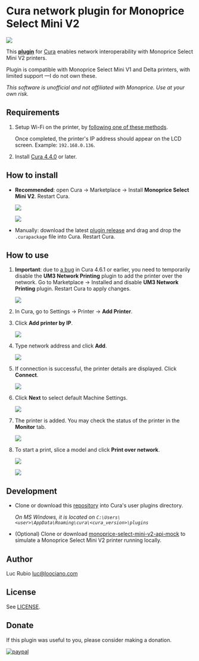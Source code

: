 # Cura network plugin for Monoprice Select Mini V2

![](https://travis-ci.org/loociano/MPSM2NetworkPrinting.svg?branch=master)

This [**plugin**](https://marketplace.ultimaker.com/app/cura/plugins/loociano/MPSM2NetworkPrinting) for 
[Cura](https://github.com/ultimaker/cura) enables network interoperability with Monoprice Select Mini V2 printers.

Plugin is compatible with Monoprice Select Mini V1 and Delta printers, with limited support ⁠—I do not own these.

_This software is unofficial and not affiliated with Monoprice. Use at your own risk._

## Requirements

1. Setup Wi-Fi on the printer, by [following one of these methods](https://www.mpselectmini.com/wifi/start). 

   Once completed, the printer's IP address should appear on the LCD screen. Example: `192.168.0.136`.

1. Install [Cura 4.4.0](https://ultimaker.com/software/ultimaker-cura) or later.

## How to install

* **Recommended**: open Cura → Marketplace → Install **Monoprice Select Mini V2**. Restart Cura.

  ![](https://github.com/loociano/MPSM2NetworkPrinting/blob/master/resources/png/marketplace.png?raw=true)

  ![](https://github.com/loociano/MPSM2NetworkPrinting/blob/master/resources/png/cura-marketplace.png?raw=true)

* Manually: download the latest [plugin release](https://github.com/loociano/MPSM2NetworkPrinting/releases) and drag and
drop the `.curapackage` file into Cura. Restart Cura.

## How to use

1. **Important**: due to [a bug](https://github.com/Ultimaker/Cura/issues/7739) in Cura 4.6.1 or earlier, you need to
temporarily disable the **UM3 Network Printing** plugin to add the printer over the network. Go to Marketplace → 
Installed and disable **UM3 Network Printing** plugin. Restart Cura to apply changes.

   ![](https://github.com/loociano/MPSM2NetworkPrinting/blob/master/resources/png/um3-network-printing-disabled.png?raw=true)

1. In Cura, go to Settings → Printer →  **Add Printer**.

1. Click **Add printer by IP**.

   ![](https://github.com/loociano/MPSM2NetworkPrinting/blob/master/resources/png/cura-add-a-printer.png?raw=true)

1. Type network address and click **Add**.

   ![](https://github.com/loociano/MPSM2NetworkPrinting/blob/master/resources/png/cura-add-printer-by-ip-address.png?raw=true)

1. If connection is successful, the printer details are displayed. Click **Connect**.

   ![](https://github.com/loociano/MPSM2NetworkPrinting/blob/master/resources/png/cura-add-printer-by-ip-address-connect.png?raw=true)

1. Click **Next** to select default Machine Settings.

   ![](https://github.com/loociano/MPSM2NetworkPrinting/blob/master/resources/png/cura-machine-settings.png?raw=true)

1. The printer is added. You may check the status of the printer in the **Monitor** tab.

   ![](https://github.com/loociano/MPSM2NetworkPrinting/blob/master/resources/png/cura-monitor-tab.png?raw=true)

1. To start a print, slice a model and click **Print over network**.

   ![](https://github.com/loociano/MPSM2NetworkPrinting/blob/master/resources/png/cura-prepare-model.png?raw=true)

   ![](https://github.com/loociano/MPSM2NetworkPrinting/blob/master/resources/png/cura-sending-print-job.png?raw=true)

## Development

* Clone or download this [repository](https://github.com/loociano/MPSM2NetworkPrinting) into Cura's user plugins 
directory.

   _On MS Windows, it is located on `C:\Users\<user>\AppData\Roaming\cura\<cura_version>\plugins`_

* (Optional) Clone or download [monoprice-select-mini-v2-api-mock](https://github.com/loociano/monoprice-select-mini-v2-api-mock) 
to simulate a Monoprice Select Mini V2 printer running locally.

## Author

Luc Rubio <luc@loociano.com>

## License

See [LICENSE](https://github.com/loociano/MPSM2NetworkPrinting/blob/master/LICENSE).

## Donate

If this plugin was useful to you, please consider making a donation.

[![paypal](https://github.com/loociano/MPSM2NetworkPrinting/blob/master/resources/svg/paypal.svg?raw=true)](https://www.paypal.com/cgi-bin/webscr?cmd=_s-xclick&hosted_button_id=AHZG8HGU4GM8G)
